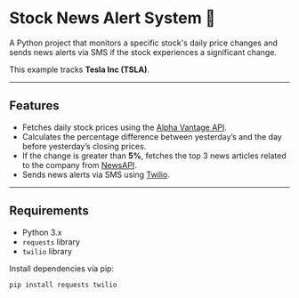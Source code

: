 # Stock News Alert System 🚀

A Python project that monitors a specific stock's daily price changes and sends news alerts via SMS if the stock experiences a significant change.  

This example tracks **Tesla Inc (TSLA)**.

---

## Features

- Fetches daily stock prices using the [Alpha Vantage API](https://www.alphavantage.co/).
- Calculates the percentage difference between yesterday’s and the day before yesterday’s closing prices.
- If the change is greater than **5%**, fetches the top 3 news articles related to the company from [NewsAPI](https://newsapi.org/).
- Sends news alerts via SMS using [Twilio](https://www.twilio.com/).

---

## Requirements

- Python 3.x  
- `requests` library  
- `twilio` library  

Install dependencies via pip:

```bash
pip install requests twilio
